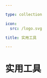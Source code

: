 ```yaml
---

type: collection

icon:
  src: /logo.svg

title: 实用工具

---
```


# 实用工具

<ShowBreadcrumb />

<ShowResources />
